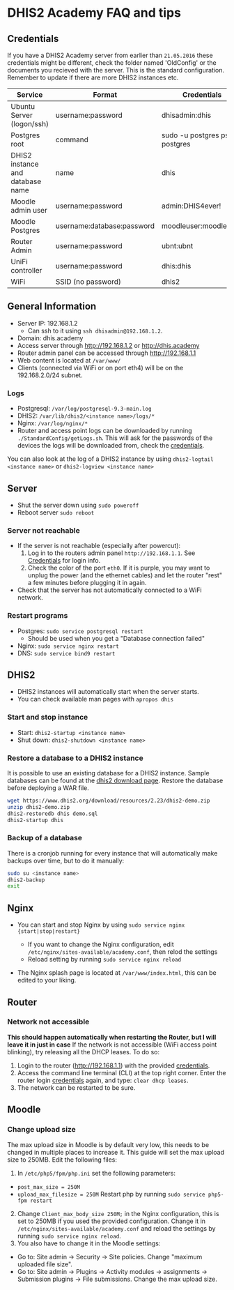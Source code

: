 # DHIS2 Academy FAQ and tips

## Credentials

If you have a DHIS2 Academy server from earlier than `21.05.2016` these credentials might be different, check the folder named 'OldConfig' or the documents you recieved with the server.
This is the standard configuration. Remember to update if there are more DHIS2 instances etc.

Service                          | Format                     | Credentials
-------------------------------- | -------------------------- | --------------------------------
Ubuntu Server (logon/ssh)        | username:password          | dhisadmin:dhis
Postgres root                    | command                    | sudo -u postgres psql postgres
DHIS2 instance and database name | name                       | dhis
Moodle admin user                | username:password          | admin:DHIS4ever!
Moodle Postgres                  | username:database:password | moodleuser:moodle:dhis
Router Admin                     | username:password          | ubnt:ubnt
UniFi controller                 | username:password          | dhis:dhis
WiFi                             | SSID (no password)         | dhis2

## General Information

- Server IP: 192.168.1.2
  - Can ssh to it using `ssh dhisadmin@192.168.1.2`.
- Domain: dhis.academy
- Access server through <http://192.168.1.2> or <http://dhis.academy>
- Router admin panel can be accessed through <http://192.168.1.1>
- Web content is located at `/var/www/`
- Clients (connected via WiFi or on port eth4) will be on the 192.168.2.0/24 subnet.

### Logs

- Postgresql: `/var/log/postgresql-9.3-main.log`
- DHIS2: `/var/lib/dhis2/<instance name>/logs/*`
- Nginx: `/var/log/nginx/*`
- Router and access point logs can be downloaded by running `./StandardConfig/getLogs.sh`. This will ask for the passwords of the devices the logs will be downloaded from, check the [credentials](#credentials).

You can also look at the log of a DHIS2 instance by using `dhis2-logtail <instance name>` or `dhis2-logview <instance name>`

## Server
 - Shut the server down using `sudo poweroff`
 - Reboot server `sudo reboot`

### Server not reachable
 - If the server is not reachable (especially after powercut):
   1. Log in to the routers admin panel `http://192.168.1.1`. See [Credentials](#credentials) for login info.
   2. Check the color of the port `eth0`. If it is purple, you may want to unplug the power (and the ethernet cables) and let the router "rest" a few minutes before plugging it in again.
 - Check that the server has not automatically connected to a WiFi network.

### Restart programs
 - Postgres: `sudo service postgresql restart`
   - Should be used when you get a "Database connection failed"
 - Nginx: `sudo service nginx restart`
 - DNS: `sudo service bind9 restart`

## DHIS2
 - DHIS2 instances will automatically start when the server starts.
 - You can check available man pages with `apropos dhis`

### Start and stop instance
 - Start: `dhis2-startup <instance name>`
 - Shut down: `dhis2-shutdown <instance name>`

### Restore a database to a DHIS2 instance
It is possible to use an existing database for a DHIS2 instance. Sample databases can be found at the [dhis2 download page](https://www.dhis2.org/downloads). Restore the database before deploying a WAR file.

  ```bash
  wget https://www.dhis2.org/download/resources/2.23/dhis2-demo.zip
  unzip dhis2-demo.zip
  dhis2-restoredb dhis demo.sql
  dhis2-startup dhis
  ```

### Backup of a database
There is a cronjob running for every instance that will automatically make backups over time, but to do it manually:
  ```bash
  sudo su <instance name>
  dhis2-backup
  exit
  ```

## Nginx
 - You can start and stop Nginx by using `sudo service nginx {start|stop|restart}`
   - If you want to change the Nginx configuration, edit `/etc/nginx/sites-available/academy.conf`, then relod the settings
   - Reload setting by running `sudo service nginx reload`

 - The Nginx splash page is located at `/var/www/index.html`, this can be edited to your liking.

## Router
### Network not accessible
**This should happen automatically when restarting the Router, but I will leave it in just in case**
If the network is not accessible (WiFi access point blinking), try releasing all the DHCP leases. To do so:
 1. Login to the router (<http://192.168.1.1>) with the provided [credentials](#credentials).
 2. Access the command line terminal (CLI) at the top right corner. Enter the router login [credentials](#credentials) again, and type: `clear dhcp leases`.
 3. The network can be restarted to be sure.

## Moodle
### Change upload size
The max upload size in Moodle is by default very low, this needs to be changed in multiple places to increase it. This guide will set the max upload size to 250MB. Edit the following files:
1. In `/etc/php5/fpm/php.ini` set the following parameters:
  - `post_max_size = 250M`
  - `upload_max_filesize = 250M`
Restart php by running `sudo service php5-fpm restart`
2. Change `Client_max_body_size 250M;` in the Nginx configuration, this is set to 250MB if you used the provided configuration. Change it in `/etc/nginx/sites-available/academy.conf` and reload the settings by running `sudo service nginx reload`.
3. You also have to change it in the Moodle settings:
  - Go to: Site admin -> Security -> Site policies. Change "maximum uploaded file size".
  - Go to: Site admin -> Plugins -> Activity modules -> assignments -> Submission plugins -> File submissions. Change the max upload size.
